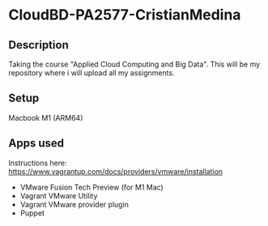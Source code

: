 # CloudBD-PA2577-CristianMedina
## Description
Taking the course "Applied Cloud Computing and Big Data". This will be my repository where i will upload all my assignments.
## Setup
Macbook M1 (ARM64)
## Apps used
Instructions here: https://www.vagrantup.com/docs/providers/vmware/installation
- VMware Fusion Tech Preview (for M1 Mac)
- Vagrant VMware Utility
- Vagrant VMware provider plugin
- Puppet
